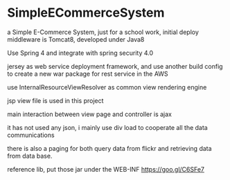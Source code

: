 # SimpleECommerceSystem

a Simple E-Commerce System, just for a school work, initial deploy middleware is Tomcat8, developed under Java8

Use Spring 4 and integrate with spring security 4.0

jersey as web service deployment framework, and use another build config to create a new war package for rest service in the AWS

use InternalResourceViewResolver as common view rendering engine

jsp view file is used in this project

main interaction between view page and controller is ajax

it has not used any json, i mainly use div load to cooperate all the data communications

there is also a paging for both query data from flickr and retrieving data from data base.

reference lib, put those jar under the WEB-INF
https://goo.gl/C6SFe7
